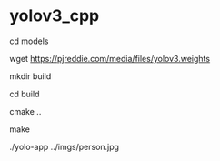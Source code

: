 # yolov3_cpp
cd models 

wget https://pjreddie.com/media/files/yolov3.weights 

mkdir build

cd build

cmake ..

make

./yolo-app ../imgs/person.jpg
